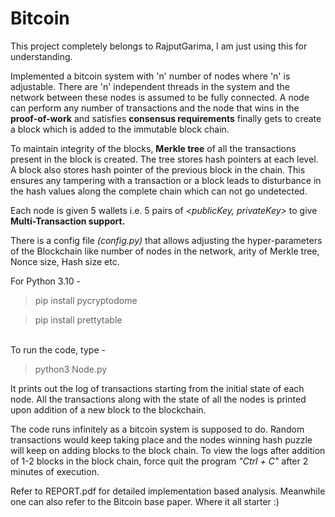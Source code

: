 # Bitcoin

This project completely belongs to RajputGarima, I am just using this for understanding. 

Implemented a bitcoin system with 'n' number of nodes where 'n' is adjustable. There are 'n' independent threads in the system and the network between these nodes is assumed to be fully connected. A node can perform any number of transactions and the node that wins in the **proof-of-work** and satisfies **consensus requirements** finally gets to create a block which is added to the immutable block chain. <br />

To maintain integrity of the blocks, **Merkle tree** of all the transactions present in the block is created. The tree stores hash pointers at each level. A block also stores hash pointer of the previous block in the chain. This ensures any tampering with a transaction or a block leads to disturbance in the hash values along the complete chain which can not go undetected. <br />

Each node is given 5 wallets i.e. 5 pairs of *<publicKey, privateKey>* to give **Multi-Transaction support.** 

There is a config file *(config.py)* that allows adjusting the hyper-parameters of the Blockchain like number of nodes in the network, arity of Merkle tree, Nonce size, Hash size etc. <br />

For Python 3.10 - <br/>

> pip install pycryptodome

> pip install prettytable

<br/>
To run the code, type - <br />

> python3 Node.py

It prints out the log of transactions starting from the initial state of each node. All the transactions along with the state of all the nodes is printed upon addition of a new block to the blockchain. <br />

The code runs infinitely as a bitcoin system is supposed to do. Random transactions would keep taking place and the nodes winning hash puzzle will keep on adding blocks to the block chain. To view the logs after addition of 1-2 blocks in the block chain, force quit the program *"Ctrl + C"* after 2 minutes of execution. 



Refer to REPORT.pdf for detailed implementation based analysis. 
Meanwhile one can also refer to the Bitcoin base paper. Where it all starter :)


